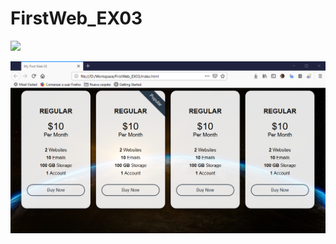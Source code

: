 # FirstWeb_EX03

[<img src="https://img.shields.io/badge/Developer-AndyGeek-blue">](https://github.com/andygeek) 

![](https://raw.githubusercontent.com/andygeek/FirstWeb_EX03/4.Finish/demo.png)
